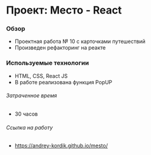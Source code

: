 # Проект: Место - React

### Обзор

* Проектная работа № 10 с карточками путешествий 
* Произведен рефакторинг на реакте
  

### Используемые технологии

* HTML, CSS, React JS
* В работе реализована функция PopUP 

###### Затраченное время 

* 30 часов

###### Ссылка на работу

* https://andrey-kordik.github.io/mesto/



